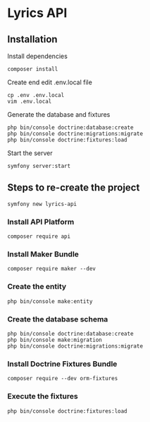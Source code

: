 # Lyrics API

## Installation

Install dependencies

```shell script
composer install
```

Create end edit .env.local file

```shell script
cp .env .env.local
vim .env.local
```

Generate the database and fixtures

```shell script
php bin/console doctrine:database:create
php bin/console doctrine:migrations:migrate
php bin/console doctrine:fixtures:load
```

Start the server

```shell script
symfony server:start
```

## Steps to re-create the project

```shell script
symfony new lyrics-api
```

### Install API Platform

```shell script
composer require api
```

### Install Maker Bundle

```shell script
composer require maker --dev
```

### Create the entity

```shell script
php bin/console make:entity
```

### Create the database schema

```shell script
php bin/console doctrine:database:create
php bin/console make:migration
php bin/console doctrine:migrations:migrate
```

### Install Doctrine Fixtures Bundle

```shell script
composer require --dev orm-fixtures
```

### Execute the fixtures

```shell script
php bin/console doctrine:fixtures:load
```
